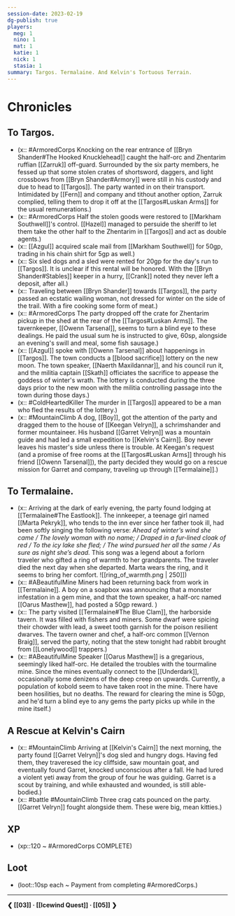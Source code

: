 ```yaml
---
session-date: 2023-02-19
dg-publish: true
players: 
  meg: 1
  nino: 1
  mat: 1
  katie: 1
  nick: 1
  stasia: 1
summary: Targos. Termalaine. And Kelvin's Tortuous Terrain.
---
```

# Chronicles
##  To Targos. 
- (x:: #ArmoredCorps Knocking on the rear entrance of [[Bryn Shander#The Hooked Knucklehead]] caught the half-orc and Zhentarim ruffian [[Zarruk]] off-guard. Surrounded by the six party members, he fessed up that some stolen crates of shortsword, daggers, and light crossbows from [[Bryn Shander#Armory]] were still in his custody and due to head to [[Targos]]. The party wanted in on their transport. Intimidated by [[Fern]] and company and tithout another option, Zarruk complied, telling them to drop it off at the [[Targos#Luskan Arms]] for the usual remunerations.)
- (x:: #ArmoredCorps Half the stolen goods were restored to [[Markham Southwell]]'s control. [[Hazel]] managed to persuide the sheriff to let them take the other half to the Zhentarim in [[Targos]] and act as double agents.)
- (x:: [[Azgul]] acquired scale mail from [[Markham Southwell]] for 50gp, trading in his chain shirt for 5gp as well.)
- (x:: Six sled dogs and a sled were rented for 20gp for the day's run to [[Targos]]. It is unclear if this rental will be honored. With the [[Bryn Shander#Stables]] keeper in a hurry, [[Crank]] noted they never left a deposit, after all.)
- (x:: Traveling between [[Bryn Shander]] towards [[Targos]], the party passed an ecstatic wailing woman, not dressed for winter on the side of the trail. With a fire cooking some form of meat.)
- (x:: #ArmoredCorps The party dropped off the crate for Zhentarim pickup in the shed at the rear of the [[Targos#Luskan Arms]]. The tavernkeeper, [[Owenn Tarsenal]], seems to turn a blind eye to these dealings. He paid the usual sum he is instructed to give, 60sp, alongside an evening's swill and meal, some fish sausage.)
- (x:: [[Azgul]] spoke with [[Owenn Tarsenal]] about happenings in [[Targos]]. The town conducts a [[blood sacrifice]] lottery on the new moon. The town speaker, [[Naerth Maxildannar]], and his council run it, and the militia captain [[Skath]] officiates the sacrifice to appease the goddess of winter's wrath. The lottery is conducted during the three days prior to the new moon with the militia controlling passage into the town during those days.)
- (x:: #ColdHeartedKiller The murder in [[Targos]] appeared to be a man who fled the results of the lottery.)
- (x:: #MountainClimb A dog, [[Boy]], got the attention of the party and dragged them to the house of [[Keegan Velryn]], a schrimshander and former mountaineer. His husband [[Garret Velryn]] was a mountain guide and had led a small expedition to [[Kelvin's Cairn]]. Boy never leaves his master's side unless there is trouble. At Keegan's request (and a promise of free rooms at the [[Targos#Luskan Arms]] through his friend [[Owenn Tarsenal]]), the party decided they would go on a rescue mission for Garret and company, traveling up through [[Termalaine]].)

## To Termalaine. 
- (x:: Arriving at the dark of early evening, the party found lodging at [[Termalaine#The Eastlook]]. The innkeeper, a teenage girl named [[Marta Pekryk]], who tends to the inn ever since her father took ill, had been softly singing the following verse: *Ahead of winter’s wind she came / The lovely woman with no name; / Draped in a fur-lined cloak of red / To the icy lake she fled; / The wind pursued her all the same / As sure as night she’s dead.* This song was a legend about a forlorn traveler who gifted a ring of warmth to her grandparents. The traveler died the next day when she departed. Marta wears the ring, and it seems to bring her comfort. ![[ring_of_warmth.png | 250]])
- (x:: #ABeautifulMine Miners had been returning back from work in [[Termalaine]]. A boy on a soapbox was announcing that a monster infestation in a gem mine, and that the town speaker, a half-orc named [[Oarus Masthew]], had posted a 50gp reward. )
- (x:: The party visited [[Termalaine#The Blue Clam]], the harborside tavern. It was filled with fishers and miners. Some dwarf were spicing their chowder with lead, a sweet tooth garnish for the poison resilient dwarves. The tavern owner and chef, a half-orc common [[Vernon Braig]], served the party, noting that the stew tonight had rabbit brought from [[Lonelywood]] trappers.)
- (x:: #ABeautifulMine Speaker [[Oarus Masthew]] is a gregarious, seemingly liked half-orc. He detailed the troubles with the tourmaline mine. Since the mines eventually connect to the [[Underdark]], occasionally some denizens of the deep creep on upwards. Currently, a population of kobold seem to have taken root in the mine. There have been hosilities, but no deaths. The reward for clearing the mine is 50gp, and he'd turn a blind eye to any gems the party picks up while in the mine itself.)

## A Rescue at Kelvin's Cairn
- (x:: #MountainClimb Arriving at [[Kelvin's Cairn]] the next morning, the party found [[Garret Velryn]]'s dog sled and hungry dogs. Having fed them, they traveresed the icy cliffside, saw mountain goat, and eventually found Garret, knocked unconscious after a fall. He had lured a violent yeti away from the group of four he was guiding. Garret is a scout by training, and while exhausted and wounded, is still able-bodied.)
- (x:: #battle #MountainClimb Three crag cats pounced on the party. [[Garret Velryn]] fought alongside them. These were big, mean kitties.)


## XP
- (xp::120 ~ #ArmoredCorps COMPLETE)

## Loot
- (loot::10sp each ~ Payment from completing #ArmoredCorps.)

---
**❮ [[03]] · [[Icewind Quest]] ·  [[05]] ❯**

